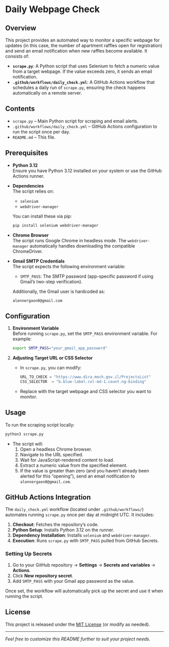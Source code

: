 # Daily Webpage Check

## Overview

This project provides an automated way to monitor a specific webpage for updates (in this case, the number of apartment raffles open for registration) and send an email notification when new raffles become available. It consists of:

- **`scrape.py`**: A Python script that uses Selenium to fetch a numeric value from a target webpage. If the value exceeds zero, it sends an email notification.
- **`.github/workflows/daily_check.yml`**: A GitHub Actions workflow that schedules a daily run of `scrape.py`, ensuring the check happens automatically on a remote server.

## Contents

- `scrape.py` – Main Python script for scraping and email alerts.
- `.github/workflows/daily_check.yml` – GitHub Actions configuration to run the script once per day.
- `README.md` – This file.

## Prerequisites

- **Python 3.12**  
  Ensure you have Python 3.12 installed on your system or use the GitHub Actions runner.

- **Dependencies**  
  The script relies on:
  - `selenium`
  - `webdriver-manager`

  You can install these via pip:

  ```bash
  pip install selenium webdriver-manager
  ```

- **Chrome Browser**  
  The script runs Google Chrome in headless mode. The `webdriver-manager` automatically handles downloading the compatible ChromeDriver.

- **Gmail SMTP Credentials**  
  The script expects the following environment variable:
  - `SMTP_PASS`: The SMTP password (app-specific password if using Gmail’s two-step verification).

  Additionally, the Gmail user is hardcoded as:
  ```
  alonnergaon0@gmail.com
  ```

## Configuration

1. **Environment Variable**  
   Before running `scrape.py`, set the `SMTP_PASS` environment variable. For example:

   ```bash
   export SMTP_PASS="your_gmail_app_password"
   ```

2. **Adjusting Target URL or CSS Selector**  
   - In `scrape.py`, you can modify:
     ```python
     URL_TO_CHECK = "https://www.dira.moch.gov.il/ProjectsList"
     CSS_SELECTOR  = "b.blue-label.col-md-1.count.ng-binding"
     ```
   - Replace with the target webpage and CSS selector you want to monitor.

## Usage

To run the scraping script locally:

```bash
python3 scrape.py
```

- The script will:
  1. Open a headless Chrome browser.
  2. Navigate to the URL specified.
  3. Wait for JavaScript-rendered content to load.
  4. Extract a numeric value from the specified element.
  5. If the value is greater than zero (and you haven’t already been alerted for this “opening”), send an email notification to `alonnergaon0@gmail.com`.

## GitHub Actions Integration

The `daily_check.yml` workflow (located under `.github/workflows/`) automates running `scrape.py` once per day at midnight UTC. It includes:

1. **Checkout**: Fetches the repository’s code.
2. **Python Setup**: Installs Python 3.12 on the runner.
3. **Dependency Installation**: Installs `selenium` and `webdriver-manager`.
4. **Execution**: Runs `scrape.py` with `SMTP_PASS` pulled from GitHub Secrets.

### Setting Up Secrets

1. Go to your GitHub repository → **Settings** → **Secrets and variables** → **Actions**.
2. Click **New repository secret**.
3. Add `SMTP_PASS` with your Gmail app password as the value.

Once set, the workflow will automatically pick up the secret and use it when running the script.

## License

This project is released under the [MIT License](LICENSE) (or modify as needed).

---

*Feel free to customize this README further to suit your project needs.*  
